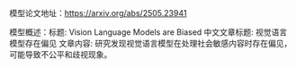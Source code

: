 模型论文地址：https://arxiv.org/abs/2505.23941

模型概述：标题: Vision Language Models are Biased
中文文章标题: 视觉语言模型存在偏见
文章内容: 研究发现视觉语言模型在处理社会敏感内容时存在偏见，可能导致不公平和歧视现象。
